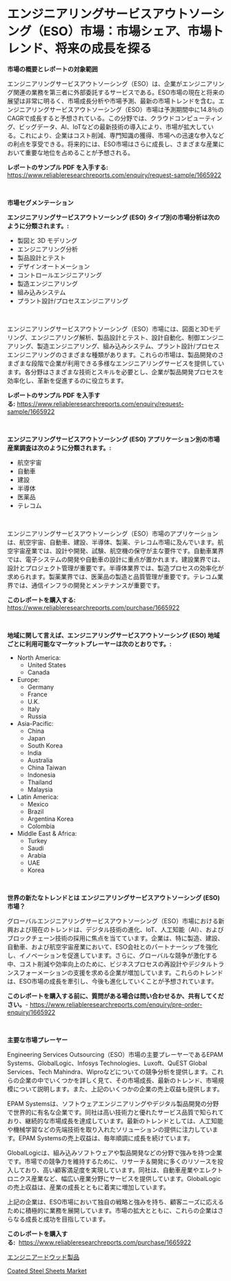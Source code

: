 <p><h1>エンジニアリングサービスアウトソーシング（ESO）市場：市場シェア、市場トレンド、将来の成長を探る</h1></p><p><strong>市場の概要とレポートの対象範囲</strong></p>
<p><p>エンジニアリングサービスアウトソーシング（ESO）は、企業がエンジニアリング関連の業務を第三者に外部委託するサービスである。ESO市場の現在と将来の展望は非常に明るく、市場成長分析や市場予測、最新の市場トレンドを含む。エンジニアリングサービスアウトソーシング（ESO）市場は予測期間中に14.8％のCAGRで成長すると予想されている。この分野では、クラウドコンピューティング、ビッグデータ、AI、IoTなどの最新技術の導入により、市場が拡大している。これにより、企業はコスト削減、専門知識の獲得、市場への迅速な参入などの利点を享受できる。将来的には、ESO市場はさらに成長し、さまざまな産業において重要な地位を占めることが予想される。</p></p>
<p><strong>レポートのサンプル PDF を入手する:</strong> <a href="https://www.reliableresearchreports.com/enquiry/request-sample/1665922">https://www.reliableresearchreports.com/enquiry/request-sample/1665922</a></p>
<p>&nbsp;</p>
<p><strong>市場セグメンテーション</strong></p>
<p><strong>エンジニアリングサービスアウトソーシング (ESO) タイプ別の市場分析は次のように分類されます。:</strong></p>
<p><ul><li>製図と 3D モデリング</li><li>エンジニアリング分析</li><li>製品設計とテスト</li><li>デザインオートメーション</li><li>コントロールエンジニアリング</li><li>製造エンジニアリング</li><li>組み込みシステム</li><li>プラント設計/プロセスエンジニアリング</li></ul></p>
<p>&nbsp;</p>
<p><p>エンジニアリングサービスアウトソーシング（ESO）市場には、図面と3Dモデリング、エンジニアリング解析、製品設計とテスト、設計自動化、制御エンジニアリング、製造エンジニアリング、組み込みシステム、プラント設計/プロセスエンジニアリングのさまざまな種類があります。これらの市場は、製品開発のさまざまな段階で企業が利用できる多様なエンジニアリングサービスを提供しています。各分野はさまざまな技術とスキルを必要とし、企業が製品開発プロセスを効率化し、革新を促進するのに役立ちます。</p></p>
<p><strong>レポートのサンプル PDF を入手する:</strong>&nbsp;<a href="https://www.reliableresearchreports.com/enquiry/request-sample/1665922">https://www.reliableresearchreports.com/enquiry/request-sample/1665922</a></p>
<p>&nbsp;</p>
<p><strong> エンジニアリングサービスアウトソーシング (ESO) アプリケーション別の市場産業調査は次のように分類されます。:</strong></p>
<p><ul><li>航空宇宙</li><li>自動車</li><li>建設</li><li>半導体</li><li>医薬品</li><li>テレコム</li></ul></p>
<p>&nbsp;</p>
<p><p>エンジニアリングサービスアウトソーシング（ESO）市場のアプリケーションは、航空宇宙、自動車、建設、半導体、製薬、テレコム市場に及んでいます。航空宇宙産業では、設計や開発、試験、航空機の保守が主な要件です。自動車業界では、電子システムの開発や自動車の設計に重点が置かれます。建設業界では、設計とプロジェクト管理が重要です。半導体業界では、製造プロセスの効率化が求められます。製薬業界では、医薬品の製造と品質管理が重要です。テレコム業界では、通信インフラの開発とメンテナンスが重要です。</p></p>
<p><strong>このレポートを購入する:</strong>&nbsp; <a href="https://www.reliableresearchreports.com/purchase/1665922">https://www.reliableresearchreports.com/purchase/1665922</a></p>
<p>&nbsp;</p>
<p><strong>地域に関して言えば、エンジニアリングサービスアウトソーシング (ESO) 地域ごとに利用可能なマーケットプレーヤーは次のとおりです。:</strong></p>
<p><ul>
    <li>
        North America:
        <ul>
            <li>United States</li>
            <li>Canada</li>
        </ul>
    </li>
    <li>
        Europe:
        <ul>
            <li>Germany</li>
            <li>France</li>
            <li>U.K.</li>
            <li>Italy</li>
            <li>Russia</li>
        </ul>
    </li>
    <li>
        Asia-Pacific:
        <ul>
            <li>China</li>
            <li>Japan</li>
            <li>South Korea</li>
            <li>India</li>
            <li>Australia</li>
            <li>China Taiwan</li>
            <li>Indonesia</li>
            <li>Thailand</li>
            <li>Malaysia</li>
        </ul>
    </li>
    <li>
        Latin America:
        <ul>
            <li>Mexico</li>
            <li>Brazil</li>
            <li>Argentina Korea</li>
            <li>Colombia</li>
        </ul>
    </li>
    <li>
        Middle East & Africa:
        <ul>
            <li>Turkey</li>
            <li>Saudi</li>
            <li>Arabia</li>
            <li>UAE</li>
            <li>Korea</li>
        </ul>
    </li>
    </ul></p>
<p>&nbsp;</p>
<p><strong>世界の新たなトレンドとは エンジニアリングサービスアウトソーシング (ESO) 市場？</strong></p>
<p><p>グローバルエンジニアリングサービスアウトソーシング（ESO）市場における新興および現在のトレンドは、デジタル技術の進化、IoT、人工知能（AI）、およびブロックチェーン技術の採用に焦点を当てています。企業は、特に製造、建設、自動車、および航空宇宙産業において、ESO会社とのパートナーシップを強化し、イノベーションを促進しています。さらに、グローバルな競争が激化する中、コスト削減や効率向上のために、ビジネスプロセスの再設計やデジタルトランスフォーメーションの支援を求める企業が増加しています。これらのトレンドは、ESO市場の成長を牽引し、今後も進化していくことが予想されています。</p></p>
<p><strong>このレポートを購入する前に、質問がある場合は問い合わせるか、共有してください。</strong>- <a href="https://www.reliableresearchreports.com/enquiry/pre-order-enquiry/1665922">https://www.reliableresearchreports.com/enquiry/pre-order-enquiry/1665922</a></p>
<p>&nbsp;</p>
<p><strong>主要な市場プレーヤー</strong></p>
<p><p>Engineering Services Outsourcing（ESO）市場の主要プレーヤーであるEPAM Systems、GlobalLogic、Infosys Technologies、Luxoft、QuEST Global Services、Tech Mahindra、Wiproなどについての競争分析を提供します。これらの企業の中でいくつかを詳しく見て、その市場成長、最新のトレンド、市場規模について説明します。また、上記のいくつかの企業の売上収益も提供します。</p><p>EPAM Systemsは、ソフトウェアエンジニアリングやデジタル製品開発の分野で世界的に有名な企業です。同社は高い技術力と優れたサービス品質で知られており、継続的な市場成長を達成しています。最新のトレンドとしては、人工知能や機械学習などの先端技術を取り入れたソリューションの提供に注力しています。EPAM Systemsの売上収益は、毎年順調に成長を続けています。</p><p>GlobalLogicは、組み込みソフトウェアや製品開発などの分野で強みを持つ企業です。市場での競争力を維持するために、リサーチ＆開発に多くのリソースを投入しており、高い顧客満足度を実現しています。同社は、自動車産業やエレクトロニクス産業など、幅広い産業分野にサービスを提供しています。GlobalLogicの売上収益は、産業の成長とともに着実に増加しています。</p><p>上記の企業は、ESO市場において独自の戦略と強みを持ち、顧客ニーズに応えるために積極的に業務を展開しています。市場の拡大とともに、これらの企業はさらなる成長と成功を目指しています。</p></p>
<p><strong>このレポートを購入する:</strong>&nbsp;&nbsp;<a href="https://www.reliableresearchreports.com/purchase/1665922">https://www.reliableresearchreports.com/purchase/1665922</a></p>
<p><p><a href="https://github.com/SantosDicki04/Market-Research-Report-List-1/blob/main/935264815016.md">エンジニアードウッド製品</a></p><p><a href="https://angry-finch-aaf.notion.site/Coated-Steel-Sheets-Market-Offer-Valuable-Insights-into-Market-Size-Market-Share-Market-Trends-an-5c818185300e4f2f8590d9579682bd50">Coated Steel Sheets Market</a></p></p>